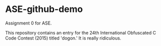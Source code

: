 # ASE-github-demo
Assignment 0 for ASE.

This repository contains an entry for the 24th International Obfuscated C Code Contest (2015) titled 'dogon.' It is really ridiculous.
